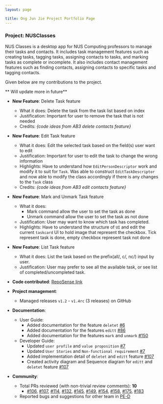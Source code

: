 ```yaml
---
layout: page

title: Ong Jun Jie Project Portfolio Page
---
```


### Project: NUSClasses

NUS Classes is a desktop app for NUS Computing professors to manage their tasks and contacts. It includes task management features such as
creating tasks, tagging tasks, assigning contacts to tasks, and marking tasks as complete or incomplete. It also includes contact management features such as finding contacts, assigning contacts to specific tasks and tagging contacts.

Given below are my contributions to the project.

 ** Will update more in future**

* **New Feature**: Delete Task feature
  * What it does: Delete the task from the task list based on index
  * Justification: Important for user to remove the task that is not needed
  * Credits: *{code ideas from AB3 delete contacts feature}*

* **New Feature**: Edit Task feature
  * What it does: Edit the selected task based on the field(s) user want to edit
  * Justification: Important for user to edit the task to change the wrong information
  * Highlights: Have to understand how `EditPersonDescriptor` work and modify it to suit for `Task`.
  Was able to construct `EditTaskDescriptor` and now able to modify the class accordingly if there is any changes to the `Task` class
  * Credits: *{code ideas from AB3 edit contacts feature}*

* **New Feature**: Mark and Unmark Task feature
  * What it does: 
    * Mark command allow the user to set the task as done
    * Unmark command allow the user to set the task as not done
  * Justification: User may want to know which task has completed.
  * Highlights: Have to understand the structure of `UI` and edit the current `taskcard` UI to hold image that represent the checkbox.
  Tick represent task is done, empty checkbox represent task not done

* **New Feature**: List Task feature
  * What it does: List the task based on the prefix(all/, c/, nc/) input by user.
  * Justification: User may prefer to see all the available task, or see list of completed/uncompleted task.

* **Code contributed**: [RepoSense link](https://nus-cs2103-ay2122s2.github.io/tp-dashboard/?search=junjunjieOng&sort=groupTitle&sortWithin=title&timeframe=commit&mergegroup=&groupSelect=groupByRepos&breakdown=true&checkedFileTypes=docs~functional-code~test-code~other&since=2022-02-18)

* **Project management**:
  * Managed releases `v1.2` - `v1.4rc` (3 releases) on GitHub

* **Documentation**:
  * User Guide:
    * Added documentation for the feature `deletet` [\#6](https://github.com/AY2122S2-CS2103T-T12-4/tp/pull/6)
    * Added documentation for the features `editt` [\#86](https://github.com/AY2122S2-CS2103T-T12-4/tp/pull/86)
    * Added documentation for the features `mark` and `unmark` [\#150](https://github.com/AY2122S2-CS2103T-T12-4/tp/pull/150)
  * Developer Guide:
    * Updated `user profile` and `value proposition` [\#7](https://github.com/AY2122S2-CS2103T-T12-4/tp/pull/7/files)
    * Updated `User Stories` and `Non-functional requirement` [\#7](https://github.com/AY2122S2-CS2103T-T12-4/tp/pull/7/files)
    * Added implementation detail of `deletet` and `editt` feature [\#107](https://github.com/AY2122S2-CS2103T-T12-4/tp/pull/107)
    * Created activity diagram and Sequence diagram for `editt` and `deletet` feature [\#107](https://github.com/AY2122S2-CS2103T-T12-4/tp/pull/107)

* **Community**:
  * Total PRs reviewed (with non-trivial review comments): **10**
    * [\#106](https://github.com/AY2122S2-CS2103T-T12-4/tp/pull/106), [\#107](https://github.com/AY2122S2-CS2103T-T12-4/tp/pull/107), 
    [\#114](https://github.com/AY2122S2-CS2103T-T12-4/tp/pull/114), [\#132](https://github.com/AY2122S2-CS2103T-T12-4/tp/pull/132),
    [\#145](https://github.com/AY2122S2-CS2103T-T12-4/tp/pull/145), [\#149](https://github.com/AY2122S2-CS2103T-T12-4/tp/pull/149),
    [\#154](https://github.com/AY2122S2-CS2103T-T12-4/tp/pull/154), [\#158](https://github.com/AY2122S2-CS2103T-T12-4/tp/pull/158),
    [\#175](https://github.com/AY2122S2-CS2103T-T12-4/tp/pull/175), [\#183](https://github.com/AY2122S2-CS2103T-T12-4/tp/pull/183)
  * Reported bugs and suggestions for other team in [PE-D](https://github.com/junjunjieOng/ped/issues)



